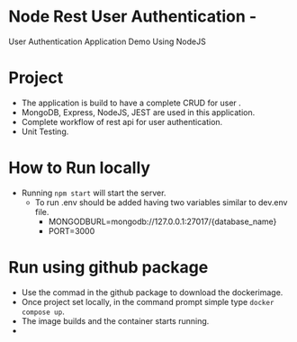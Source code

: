 # Node Rest User Authentication - 
User Authentication Application Demo Using NodeJS
# Project 
- The application is build to have a complete CRUD for user . 
- MongoDB, Express, NodeJS, JEST are used in this application. 
- Complete workflow of rest api for user authentication. 
- Unit Testing.
# How to Run locally
- Running `npm start` will start the server.
    - To run .env should be added having two variables similar to dev.env file. 
        - MONGODBURL=mongodb://127.0.0.1:27017/{database_name}
        - PORT=3000

# Run using github package
-  Use the commad in the github package to download the dockerimage.
-  Once project set locally, in the command prompt simple type `docker compose up`.
-  The image builds and the container starts running. 
-  

